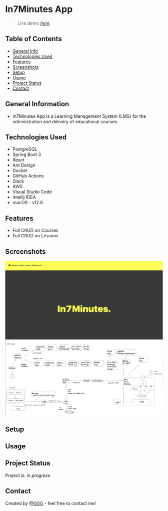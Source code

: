 # In7Minutes App
> Live demo [_here_](http://in7min-env.eba-pmg6pmub.eu-west-2.elasticbeanstalk.com/). <!-- If you have the project hosted somewhere, include the link here. -->

## Table of Contents
* [General Info](#general-information)
* [Technologies Used](#technologies-used)
* [Features](#features)
* [Screenshots](#screenshots)
* [Setup](#setup)
* [Usage](#usage)
* [Project Status](#project-status)
* [Contact](#contact)
<!-- * [License](#license) -->

## General Information
-  In7Minutes App is a Learning Management System (LMS) for the administration and delivery of educational courses.

## Technologies Used
- PostgreSQL
- Spring Boot 3
- React 
- Ant Design
- Docker
- GitHub Actions
- Slack
- AWS
- Visual Studio Code
- Intellij IDEA
- macOS - v12.6

## Features
<!-- List the ready features here: -->

- Full CRUD on Courses
- Full CRUD on Lessons

## Screenshots
![Example screenshot](images/in7min_home_page.png)
![Example screenshot](images/architecture.png)
<!-- ![Example screenshot](./screenshots/shopska_salad.png) -->
<!-- If you have screenshots you'd like to share, include them here. -->

## Setup

<!-- Proceed to describe how to install / get started with the project. -->


## Usage
<!-- How does one go about using it? -->


## Project Status
Project is: _in progress_ 

## Contact
Created by [@GGG](http://3gbg.s3-website.eu-west-2.amazonaws.com/#intro) - feel free to contact me!

